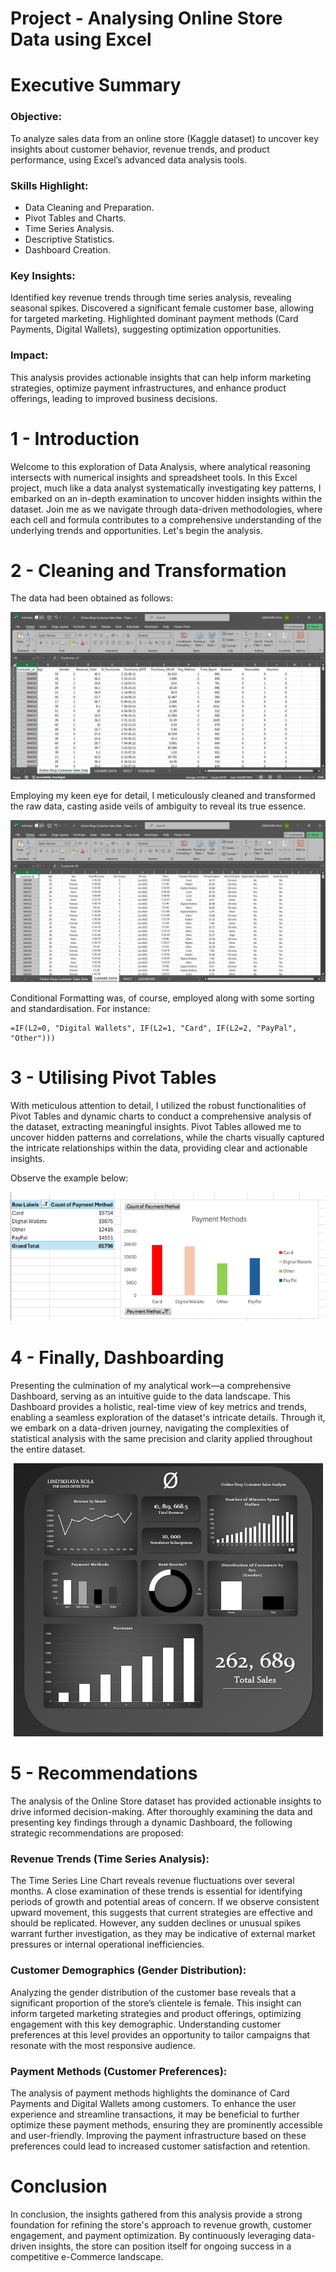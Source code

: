 # Project - Analysing Online Store Data using Excel

# Executive Summary
### Objective:
To analyze sales data from an online store (Kaggle dataset) to uncover key insights about customer behavior, revenue trends, and product performance, using Excel’s advanced data analysis tools.

### Skills Highlight:
- Data Cleaning and Preparation.
- Pivot Tables and Charts.
- Time Series Analysis.
- Descriptive Statistics.
- Dashboard Creation.

### Key Insights:
Identified key revenue trends through time series analysis, revealing seasonal spikes.
Discovered a significant female customer base, allowing for targeted marketing.
Highlighted dominant payment methods (Card Payments, Digital Wallets), suggesting optimization opportunities.

### Impact:
This analysis provides actionable insights that can help inform marketing strategies, optimize payment infrastructures, and enhance product offerings, leading to improved business decisions.

# 1 - Introduction
Welcome to this exploration of Data Analysis, where analytical reasoning intersects with numerical insights and spreadsheet tools. In this Excel project, much like a data analyst systematically investigating key patterns, I embarked on an in-depth examination to uncover hidden insights within the dataset. Join me as we navigate through data-driven methodologies, where each cell and formula contributes to a comprehensive understanding of the underlying trends and opportunities. Let's begin the analysis.

# 2 - Cleaning and Transformation
The data had been obtained as follows:
<p align="center">
<img src="RAW DATA.png">
</p>

Employing my keen eye for detail, I meticulously cleaned and transformed the raw data, casting aside veils of ambiguity to reveal its true essence.

<p align="center">
<img src="CLEAN DATA.png">
</p>

Conditional Formatting was, of course, employed along with some sorting and standardisation. For instance:
```excel
=IF(L2=0, "Digital Wallets", IF(L2=1, "Card", IF(L2=2, "PayPal", "Other")))
```

# 3 - Utilising Pivot Tables
With meticulous attention to detail, I utilized the robust functionalities of Pivot Tables and dynamic charts to conduct a comprehensive analysis of the dataset, extracting meaningful insights. Pivot Tables allowed me to uncover hidden patterns and correlations, while the charts visually captured the intricate relationships within the data, providing clear and actionable insights.

Observe the example below:

<p align="center">
<img src="PAYMENT METHOD.png">
</p>

# 4 - Finally, Dashboarding
Presenting the culmination of my analytical work—a comprehensive Dashboard, serving as an intuitive guide to the data landscape. This Dashboard provides a holistic, real-time view of key metrics and trends, enabling a seamless exploration of the dataset's intricate details. Through it, we embark on a data-driven journey, navigating the complexities of statistical analysis with the same precision and clarity applied throughout the entire dataset.

<p align="center">
<img src="DASHBOARD - FINAL.png">
</p>

# 5 - Recommendations
The analysis of the Online Store dataset has provided actionable insights to drive informed decision-making. After thoroughly examining the data and presenting key findings through a dynamic Dashboard, the following strategic recommendations are proposed:

### Revenue Trends (Time Series Analysis):
The Time Series Line Chart reveals revenue fluctuations over several months. A close examination of these trends is essential for identifying periods of growth and potential areas of concern. If we observe consistent upward movement, this suggests that current strategies are effective and should be replicated. However, any sudden declines or unusual spikes warrant further investigation, as they may be indicative of external market pressures or internal operational inefficiencies.

### Customer Demographics (Gender Distribution):
Analyzing the gender distribution of the customer base reveals that a significant proportion of the store’s clientele is female. This insight can inform targeted marketing strategies and product offerings, optimizing engagement with this key demographic. Understanding customer preferences at this level provides an opportunity to tailor campaigns that resonate with the most responsive audience.

### Payment Methods (Customer Preferences):
The analysis of payment methods highlights the dominance of Card Payments and Digital Wallets among customers. To enhance the user experience and streamline transactions, it may be beneficial to further optimize these payment methods, ensuring they are prominently accessible and user-friendly. Improving the payment infrastructure based on these preferences could lead to increased customer satisfaction and retention.

# Conclusion
In conclusion, the insights gathered from this analysis provide a strong foundation for refining the store's approach to revenue growth, customer engagement, and payment optimization. By continuously leveraging data-driven insights, the store can position itself for ongoing success in a competitive e-Commerce landscape.
